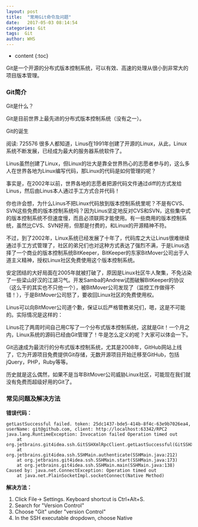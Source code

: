 ```yaml
---
layout: post
title:  "常用Git命令及问题"
date:   2017-05-03 08:14:54
categories: Git
tags:  Git
author: WHS
---
```


* content
{:toc}

Git是一个开源的分布式版本控制系统，可以有效、高速的处理从很小到非常大的项目版本管理。







### Git简介

Git是什么？

Git是目前世界上最先进的分布式版本控制系统（没有之一）。

Git的诞生

阅读: 725576
很多人都知道，Linus在1991年创建了开源的Linux，从此，Linux系统不断发展，已经成为最大的服务器系统软件了。

Linus虽然创建了Linux，但Linux的壮大是靠全世界热心的志愿者参与的，这么多人在世界各地为Linux编写代码，那Linux的代码是如何管理的呢？

事实是，在2002年以前，世界各地的志愿者把源代码文件通过diff的方式发给Linus，然后由Linus本人通过手工方式合并代码！

你也许会想，为什么Linus不把Linux代码放到版本控制系统里呢？不是有CVS、SVN这些免费的版本控制系统吗？因为Linus坚定地反对CVS和SVN，这些集中式的版本控制系统不但速度慢，而且必须联网才能使用。有一些商用的版本控制系统，虽然比CVS、SVN好用，但那是付费的，和Linux的开源精神不符。

不过，到了2002年，Linux系统已经发展了十年了，代码库之大让Linus很难继续通过手工方式管理了，社区的弟兄们也对这种方式表达了强烈不满，于是Linus选择了一个商业的版本控制系统BitKeeper，BitKeeper的东家BitMover公司出于人道主义精神，授权Linux社区免费使用这个版本控制系统。

安定团结的大好局面在2005年就被打破了，原因是Linux社区牛人聚集，不免沾染了一些梁山好汉的江湖习气。开发Samba的Andrew试图破解BitKeeper的协议（这么干的其实也不只他一个），被BitMover公司发现了（监控工作做得不错！），于是BitMover公司怒了，要收回Linux社区的免费使用权。

Linus可以向BitMover公司道个歉，保证以后严格管教弟兄们，嗯，这是不可能的。实际情况是这样的：

Linus花了两周时间自己用C写了一个分布式版本控制系统，这就是Git！一个月之内，Linux系统的源码已经由Git管理了！牛是怎么定义的呢？大家可以体会一下。

Git迅速成为最流行的分布式版本控制系统，尤其是2008年，GitHub网站上线了，它为开源项目免费提供Git存储，无数开源项目开始迁移至GitHub，包括jQuery，PHP，Ruby等等。

历史就是这么偶然，如果不是当年BitMover公司威胁Linux社区，可能现在我们就没有免费而超级好用的Git了。

### 常见问题及解决方法

**错误代码：**

```
getLastSuccessful failed. token: 25dc1437-bde5-414b-8f4c-63e9b7026ea4, userName: git@github.com, client: http://localhost:63342/RPC2
java.lang.RuntimeException: Invocation failed Operation timed out
	at org.jetbrains.git4idea.ssh.GitSSHXmlRpcClient.getLastSuccessful(GitSSHXmlRpcClient.java:230)
	at org.jetbrains.git4idea.ssh.SSHMain.authenticate(SSHMain.java:212)
	at org.jetbrains.git4idea.ssh.SSHMain.start(SSHMain.java:173)
	at org.jetbrains.git4idea.ssh.SSHMain.main(SSHMain.java:138)
Caused by: java.net.ConnectException: Operation timed out
	at java.net.PlainSocketImpl.socketConnect(Native Method)
```

**解决方法：**

1. Click File-> Settings. Keyboard shortcut is Ctrl+Alt+S.
2. Search for "Version Control"
3. Choose "Git" under "version Control"
4. In the SSH executable dropdown, choose Native




